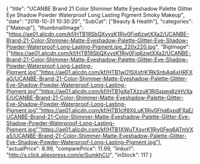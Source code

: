 {
	"title": "UCANBE Brand 21 Color Shimmer Matte Eyeshadow Palette Glitter Eye Shadow Powder Waterproof Long Lasting Pigment Smoky Makeup",
	"date": "2018-10-31 10:30:20",
	"SubCat": ["Beauty & Health"],
	"categories": ["Makeup"],
	"thumbnailImage": "https://ae01.alicdn.com/kf/HTB19SbQXvvsK1Rjy0Fiq6zwtXXa2/UCANBE-Brand-21-Color-Shimmer-Matte-Eyeshadow-Palette-Glitter-Eye-Shadow-Powder-Waterproof-Long-Lasting-Pigment.jpg_220x220.jpg",
	"BigImage": ["https://ae01.alicdn.com/kf/HTB19SbQXvvsK1Rjy0Fiq6zwtXXa2/UCANBE-Brand-21-Color-Shimmer-Matte-Eyeshadow-Palette-Glitter-Eye-Shadow-Powder-Waterproof-Long-Lasting-Pigment.jpg","https://ae01.alicdn.com/kf/HTB1wO1SXsfrK1RkSnb4q6xHRFXaG/UCANBE-Brand-21-Color-Shimmer-Matte-Eyeshadow-Palette-Glitter-Eye-Shadow-Powder-Waterproof-Long-Lasting-Pigment.jpg","https://ae01.alicdn.com/kf/HTB1gXeTXzzuK1RjSspeq6ziHVXaE/UCANBE-Brand-21-Color-Shimmer-Matte-Eyeshadow-Palette-Glitter-Eye-Shadow-Powder-Waterproof-Long-Lasting-Pigment.jpg","https://ae01.alicdn.com/kf/HTB1clf8XjLuK1Rjy0Fhq6xpdFXaE/UCANBE-Brand-21-Color-Shimmer-Matte-Eyeshadow-Palette-Glitter-Eye-Shadow-Powder-Waterproof-Long-Lasting-Pigment.jpg","https://ae01.alicdn.com/kf/HTB1XWuTXsvrK1Rjy0Feq6ATmVXa5/UCANBE-Brand-21-Color-Shimmer-Matte-Eyeshadow-Palette-Glitter-Eye-Shadow-Powder-Waterproof-Long-Lasting-Pigment.jpg"],
	"actualPrice": 8.99,
	"comparePrice": 11.99,
	"linkurl": "http://s.click.aliexpress.com/e/SumkhCU",
	"inStock": 117
}
